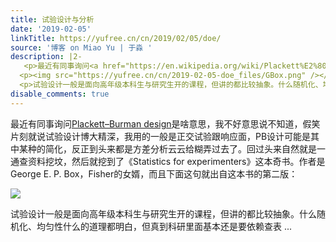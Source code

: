 ```yaml
---
title: 试验设计与分析
date: '2019-02-05'
linkTitle: https://yufree.cn/cn/2019/02/05/doe/
source: '博客 on Miao Yu | 于淼 '
description: |2-
   <p>最近有同事询问<a href="https://en.wikipedia.org/wiki/Plackett%E2%80%93Burman_design">Plackett–Burman design</a>是啥意思，我不好意思说不知道，假笑片刻就说试验设计博大精深，我用的一般是正交试验跟响应面，PB设计可能是其中某种的简化，反正到头来都是方差分析云云给糊弄过去了。回过头来自然就是一通查资料挖坟，然后就挖到了《Statistics for experimenters》这本奇书。作者是 George E. P. Box，Fisher的女婿，而且下面这句就出自这本书的第二版：</p>
  <p><img src="https://yufree.cn/cn/2019-02-05-doe_files/GBox.png" /></p>
  <p>试验设计一般是面向高年级本科生与研究生开的课程，但讲的都比较抽象。什么随机化、均匀性什么的道理都明白，但真到科研里面基本还是要依赖查表 ...
disable_comments: true
---
```

 <p>最近有同事询问<a href="https://en.wikipedia.org/wiki/Plackett%E2%80%93Burman_design">Plackett–Burman design</a>是啥意思，我不好意思说不知道，假笑片刻就说试验设计博大精深，我用的一般是正交试验跟响应面，PB设计可能是其中某种的简化，反正到头来都是方差分析云云给糊弄过去了。回过头来自然就是一通查资料挖坟，然后就挖到了《Statistics for experimenters》这本奇书。作者是 George E. P. Box，Fisher的女婿，而且下面这句就出自这本书的第二版：</p>
<p><img src="https://yufree.cn/cn/2019-02-05-doe_files/GBox.png" /></p>
<p>试验设计一般是面向高年级本科生与研究生开的课程，但讲的都比较抽象。什么随机化、均匀性什么的道理都明白，但真到科研里面基本还是要依赖查表 ...